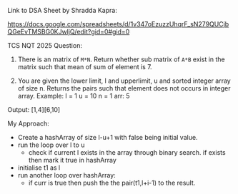 Link to DSA Sheet by Shradda Kapra:

https://docs.google.com/spreadsheets/d/1v347oEzuzzUhqrF_sN279QUCjbQGeEvTMSBG0KJwljQ/edit?gid=0#gid=0


TCS NQT 2025 Question:
1. There is an matrix of `M*N`. Return whether sub matrix of `A*B` exist in the matrix such that mean of sum of element is 7.

2. You are given the lower limit, l and upperlimit, u and sorted integer array of size n. Returns the pairs such that element does not occurs in integer array.
Example: 
l = 1
u = 10
n = 1
arr: 5

Output: [1,4][6,10]

My Approach: 
- Create a hashArray of size l-u+1 with false being initial value.
- run the loop over l to u
    - check if current l exists in the array through binary search. if exists then mark it true in hashArray
- initialise t1 as l
- run another loop over hashArray:
    - if curr is true then push the the pair(t1,l+i-1) to the result.